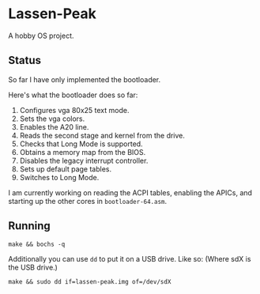 # Lassen-Peak
A hobby OS project.

## Status
So far I have only implemented the bootloader.

Here's what the bootloader does so far:
1. Configures vga 80x25 text mode.
2. Sets the vga colors.
3. Enables the A20 line.
4. Reads the second stage and kernel from the drive.
5. Checks that Long Mode is supported.
6. Obtains a memory map from the BIOS.
7. Disables the legacy interrupt controller.
8. Sets up default page tables.
9. Switches to Long Mode.

I am currently working on reading the ACPI tables, enabling the APICs, and
starting up the other cores in `bootloader-64.asm`.

## Running
```
make && bochs -q
```

Additionally you can use `dd` to put it on a USB drive. Like so: (Where sdX is the
USB drive.)

```
make && sudo dd if=lassen-peak.img of=/dev/sdX
```
